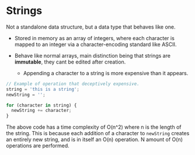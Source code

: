 # Strings

Not a standalone data structure, but a data type that behaves like one.

- Stored in memory as an array of integers, where each character is mapped to an integer via a character-encoding standard like ASCII.

- Behave like normal arrays, main distinction being that strings are **immutable**, they cant be edited after creation.
  - Appending a character to a string is more expensive than it appears.

```js
// Example of operation that deceptively expensive.
string = 'this is a string';
newString = '';

for (character in string) {
  newString += character;
}
```

The above code has a time complexity of O(n^2) where n is the length of the string.
This is because each addition of a character to `newString` creates an entirely new string, and is in itself an O(n) operation. N amount of O(n) operations are performed.
